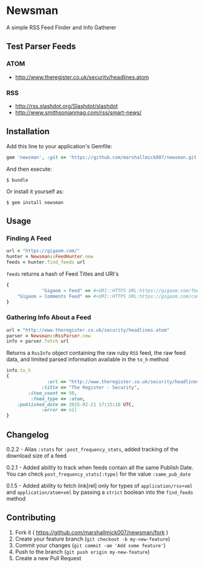 # Newsman

A simple RSS Feed Finder and Info Gatherer


## Test Parser Feeds

### ATOM
- http://www.theregister.co.uk/security/headlines.atom

### RSS
- http://rss.slashdot.org/Slashdot/slashdot
- http://www.smithsonianmag.com/rss/smart-news/

## Installation

Add this line to your application's Gemfile:

```ruby
gem 'newsman', :git => 'https://github.com/marshallmick007/newsman.git'
```

And then execute:

    $ bundle

Or install it yourself as:

    $ gem install newsman

## Usage

### Finding A Feed

```ruby
url = "https://gigaom.com/"
hunter = Newsman::FeedHunter.new
feeds = hunter.find_feeds url
```

`feeds` returns a hash of Feed Titles and URI's

```ruby
{
             "Gigaom » Feed" => #<URI::HTTPS URL:https://gigaom.com/feed/>,
    "Gigaom » Comments Feed" => #<URI::HTTPS URL:https://gigaom.com/comments/feed/>
}
```

### Gathering Info About a Feed

```ruby
url = "http://www.theregister.co.uk/security/headlines.atom"
parser = Newsman::RssParser.new
info = parser.fetch url
```

Returns a `RssInfo` object containing the raw ruby `RSS` feed, the raw
feed data, and limited parsed information available in the `to_h` method

```ruby
info.to_h
{
               :url => "http://www.theregister.co.uk/security/headlines.atom",
             :title => "The Register - Security",
        :item_count => 50,
         :feed_type => :atom,
    :published_date => 2015-02-21 17:15:18 UTC,
             :error => nil
}
```

## Changelog

0.2.2 - Alias `:stats` for `:post_frequency_stats`, added tracking of
the download size of a feed

0.2.1 - Added ability to track when feeds contain all the same Publish
Date. You can check `post_frequency_stats[:type]` for the value
`:same_pub_date`

0.1.5 - Added ability to fetch link[rel] only for types of
`application/rss+xml` and `application/atom+xml` by passing a `strict`
boolean into the `find_feeds` method

## Contributing

1. Fork it ( https://github.com/marshallmick007/newsman/fork )
2. Create your feature branch (`git checkout -b my-new-feature`)
3. Commit your changes (`git commit -am 'Add some feature'`)
4. Push to the branch (`git push origin my-new-feature`)
5. Create a new Pull Request
